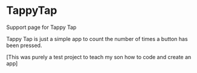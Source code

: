 # TappyTap
Support page for Tappy Tap

Tappy Tap is just a simple app to count the number of times a button has been pressed.

[This was purely a test project to teach my son how to code and create an app]
